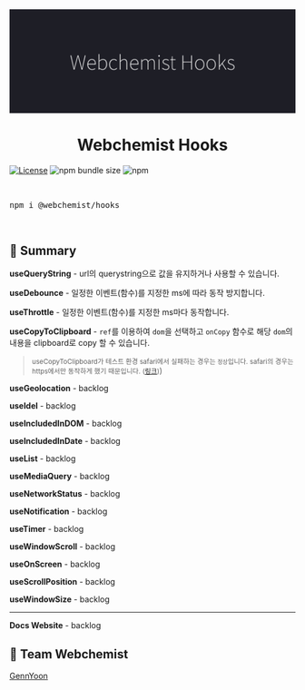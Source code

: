<img src="./images/banner.jpg" alt="webchemist hooks" align="center" />

<br />
<div align="center">
  <h1>Webchemist Hooks</h1>
</div>

<!-- Badges -->

[![License](https://badgen.net/badge/License/MIT/blue)](https://github.com/WebchemistCorp/hooks/LICENSE)
![npm bundle size](https://img.shields.io/bundlephobia/minzip/@webchemist/hooks)
![npm](https://img.shields.io/npm/v/@webchemist/hooks)

<!-- ALL-CONTRIBUTORS-BADGE:START - Do not remove or modify this section -->
<!-- ALL-CONTRIBUTORS-BADGE:END -->

<br />
<pre>npm i @webchemist/hooks</pre>
<br />

## 📖 Summary

**useQueryString** - url의 querystring으로 값을 유지하거나 사용할 수 있습니다.

**useDebounce** - 일정한 이벤트(함수)를 지정한 ms에 따라 동작 방지합니다.

**useThrottle** - 일정한 이벤트(함수)를 지정한 ms마다 동작합니다.

**useCopyToClipboard** - `ref`를 이용하여 `dom`을 선택하고 `onCopy` 함수로 해당 `dom`의 내용을 clipboard로 copy 할 수 있습니다.

> <small>useCopyToClipboard가 테스트 환경 safari에서 실패하는 경우는 `정상`입니다. safari의 경우는 https에서만 동작하게 했기 때문입니다. ([링크](https://webkit.org/blog/10247/new-webkit-features-in-safari-13-1/))</small>)

**useGeolocation** - backlog

**useIdel** - backlog

**useIncludedInDOM** - backlog

**useIncludedInDate** - backlog

**useList** - backlog

**useMediaQuery** - backlog

**useNetworkStatus** - backlog

**useNotification** - backlog

**useTimer** - backlog

**useWindowScroll** - backlog

**useOnScreen** - backlog

**useScrollPosition** - backlog

**useWindowSize** - backlog

---

**Docs Website** - backlog

## 👤 Team Webchemist

[GennYoon](https://portfolio.gennyoon.net)

<!-- HOOKS:START -->

<!-- HOOKS:END -->
